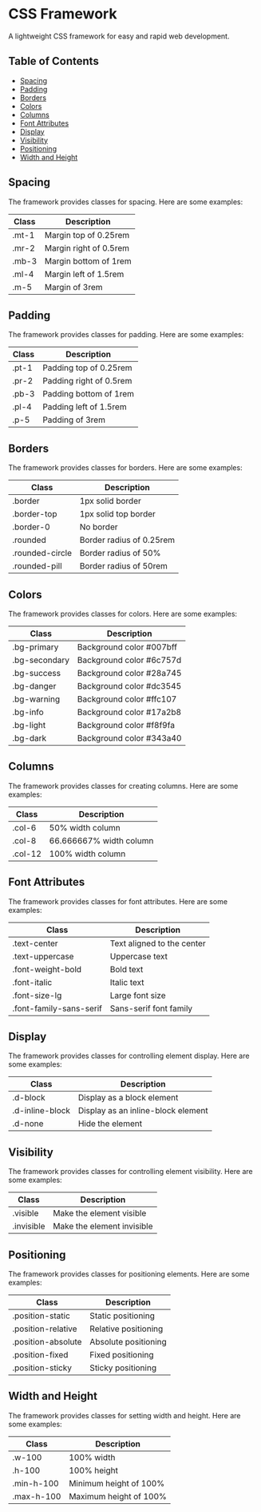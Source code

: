 # CSS Framework

A lightweight CSS framework for easy and rapid web development.

## Table of Contents

- [Spacing](#spacing)
- [Padding](#padding)
- [Borders](#borders)
- [Colors](#colors)
- [Columns](#columns)
- [Font Attributes](#font-attributes)
- [Display](#display)
- [Visibility](#visibility)
- [Positioning](#positioning)
- [Width and Height](#width-and-height)

## Spacing

The framework provides classes for spacing. Here are some examples:

| Class   | Description                |
|---------|----------------------------|
| .mt-1   | Margin top of 0.25rem      |
| .mr-2   | Margin right of 0.5rem     |
| .mb-3   | Margin bottom of 1rem      |
| .ml-4   | Margin left of 1.5rem      |
| .m-5    | Margin of 3rem             |

## Padding

The framework provides classes for padding. Here are some examples:

| Class   | Description                |
|---------|----------------------------|
| .pt-1   | Padding top of 0.25rem     |
| .pr-2   | Padding right of 0.5rem    |
| .pb-3   | Padding bottom of 1rem     |
| .pl-4   | Padding left of 1.5rem     |
| .p-5    | Padding of 3rem            |

## Borders

The framework provides classes for borders. Here are some examples:

| Class           | Description                     |
|-----------------|---------------------------------|
| .border         | 1px solid border                 |
| .border-top     | 1px solid top border             |
| .border-0       | No border                        |
| .rounded        | Border radius of 0.25rem          |
| .rounded-circle | Border radius of 50%              |
| .rounded-pill   | Border radius of 50rem            |

## Colors

The framework provides classes for colors. Here are some examples:

| Class         | Description                      |
|---------------|----------------------------------|
| .bg-primary   | Background color #007bff         |
| .bg-secondary | Background color #6c757d         |
| .bg-success   | Background color #28a745         |
| .bg-danger    | Background color #dc3545         |
| .bg-warning   | Background color #ffc107         |
| .bg-info      | Background color #17a2b8         |
| .bg-light     | Background color #f8f9fa         |
| .bg-dark      | Background color #343a40         |

## Columns

The framework provides classes for creating columns. Here are some examples:

| Class   | Description                |
|---------|----------------------------|
| .col-6  | 50% width column           |
| .col-8  | 66.666667% width column    |
| .col-12 | 100% width column          |

## Font Attributes

The framework provides classes for font attributes. Here are some examples:

| Class                | Description                       |
|----------------------|-----------------------------------|
| .text-center         | Text aligned to the center         |
| .text-uppercase     | Uppercase text                     |
| .font-weight-bold    | Bold text                          |
| .font-italic         | Italic text                        |
| .font-size-lg        | Large font size                    |
| .font-family-sans-serif | Sans-serif font family           |

## Display

The framework provides classes for controlling element display. Here are some examples:

| Class         | Description                          |
|---------------|--------------------------------------|
| .d-block      | Display as a block element            |
| .d-inline-block | Display as an inline-block element   |
| .d-none       | Hide the element                      |

## Visibility

The framework provides classes for controlling element visibility. Here are some examples:

| Class         | Description                          |
|---------------|--------------------------------------|
| .visible      | Make the element visible              |
| .invisible    | Make the element invisible            |

## Positioning

The framework provides classes for positioning elements. Here are some examples:

| Class                | Description                           |
|----------------------|---------------------------------------|
| .position-static     | Static positioning                    |
| .position-relative   | Relative positioning                  |
| .position-absolute   | Absolute positioning                  |
| .position-fixed      | Fixed positioning                     |
| .position-sticky     | Sticky positioning                    |

## Width and Height

The framework provides classes for setting width and height. Here are some examples:

| Class   | Description                |
|---------|----------------------------|
| .w-100  | 100% width                 |
| .h-100  | 100% height                |
| .min-h-100 | Minimum height of 100%    |
| .max-h-100 | Maximum height of 100%    |
